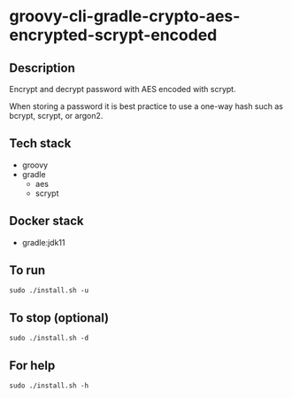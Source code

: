 # groovy-cli-gradle-crypto-aes-encrypted-scrypt-encoded

## Description
Encrypt and decrypt password with AES
encoded with scrypt.

When storing a password it is best practice
to use a one-way hash such as bcrypt, scrypt,
or argon2.

## Tech stack
- groovy
- gradle
  - aes
  - scrypt

## Docker stack
- gradle:jdk11

## To run
`sudo ./install.sh -u`

## To stop (optional)
`sudo ./install.sh -d`

## For help
`sudo ./install.sh -h`
